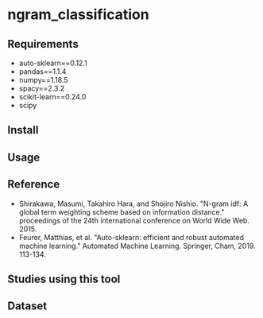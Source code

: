 # ngram_classification


## Requirements

- auto-sklearn==0.12.1
- pandas==1.1.4
- numpy==1.18.5
- spacy==2.3.2
- scikit-learn==0.24.0
- scipy

## Install


## Usage


<!-- Example using the dataset -->


## Reference

- Shirakawa, Masumi, Takahiro Hara, and Shojiro Nishio. "N-gram idf: A global term weighting scheme based on information distance." proceedings of the 24th international conference on World Wide Web. 2015.
- Feurer, Matthias, et al. "Auto-sklearn: efficient and robust automated machine learning." Automated Machine Learning. Springer, Cham, 2019. 113-134.

## Studies using this tool


## Dataset

